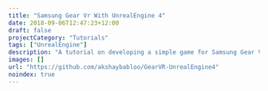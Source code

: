 ```yaml
---
title: "Samsung Gear Vr With UnrealEngine 4"
date: 2018-09-06T12:47:23+12:00
draft: false
projectCategory: "Tutorials"
tags: ["UnrealEngine"]
description: "A tutorial on developing a simple game for Samsung Gear VR using Unreal Engine."
images: []
url: "https://github.com/akshaybabloo/GearVR-UnrealEngine4"
noindex: true
---
```

